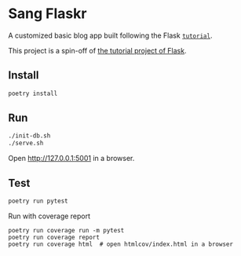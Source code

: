 Sang Flaskr
===

A customized basic blog app built following the Flask [`tutorial`](https://flask.palletsprojects.com/tutorial/).

This project is a spin-off of [the tutorial project of Flask](https://github.com/pallets/flask/tree/2.1.1/examples/tutorial).

Install
-------

```sh
poetry install 
```

Run
---

```sh
./init-db.sh
./serve.sh
```

Open http://127.0.0.1:5001 in a browser.

Test
---

```sh
poetry run pytest
```

Run with coverage report

```
poetry run coverage run -m pytest
poetry run coverage report
poetry run coverage html  # open htmlcov/index.html in a browser
```
